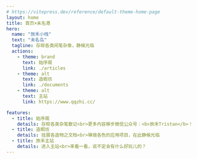 ```yaml
---
# https://vitepress.dev/reference/default-theme-home-page
layout: home
title: 首页×未名港
hero:
  name: "旅禾小栈"
  text: "未名岛"
  tagline: 存晾各类闲笔杂章，静候光临
  actions:
    - theme: brand
      text: 始序阁
      link: ./articles
    - theme: alt
      text: 造暇坊
      link: ./documents
    - theme: alt
      text: 主站
      link: https://www.qqzhi.cc/

features:
  - title: 始序阁
    details: 存晾各类杂笔散记<br>更多内容移步微信公众号：<b>旅禾Tristan</b>！
  - title: 造暇坊
    details: 挂展各造物之文档<br>琳琅各色的应用项目，在此静候光临
  - title: 旅禾主站
    details: 进入主站<br>来看一看，说不定会有什么好玩儿的？
---
```

